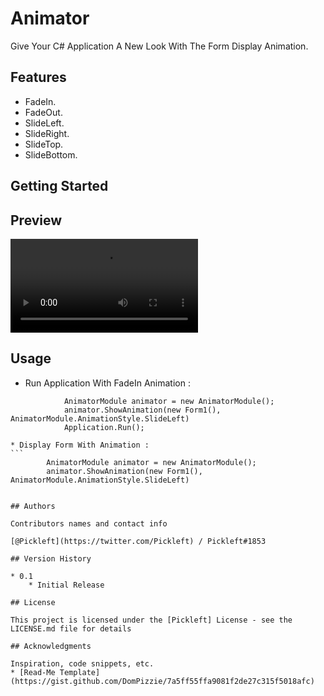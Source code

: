 # Animator

Give Your C# Application A New Look With The Form Display Animation. 

## Features 

* FadeIn.
* FadeOut.
* SlideLeft.
* SlideRight.
* SlideTop.
* SlideBottom.

## Getting Started

## Preview

![You Enjoy](https://github.com/Pickleft/Animator/blob/main/9QTh5FCzCt.mp4)


## Usage

* Run Application With FadeIn Animation :

```
            AnimatorModule animator = new AnimatorModule();
			animator.ShowAnimation(new Form1(), AnimatorModule.AnimationStyle.SlideLeft)
            Application.Run();
```
	* Display Form With Animation : 
	```
            AnimatorModule animator = new AnimatorModule();
			animator.ShowAnimation(new Form1(), AnimatorModule.AnimationStyle.SlideLeft)
```

## Authors

Contributors names and contact info

[@Pickleft](https://twitter.com/Pickleft) / Pickleft#1853

## Version History

* 0.1
    * Initial Release

## License

This project is licensed under the [Pickleft] License - see the LICENSE.md file for details

## Acknowledgments

Inspiration, code snippets, etc.
* [Read-Me Template](https://gist.github.com/DomPizzie/7a5ff55ffa9081f2de27c315f5018afc)
